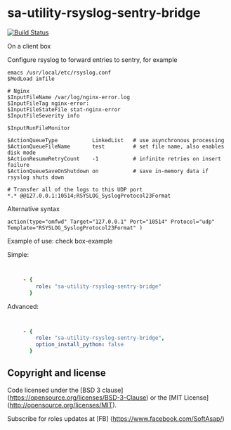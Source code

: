 sa-utility-rsyslog-sentry-bridge
================================

[![Build Status](https://travis-ci.org/softasap/sa-utility-rsyslog-sentry-bridge.svg?branch=master)](https://travis-ci.org/softasap/sa-utility-rsyslog-sentry-bridge)


On a client box

Configure rsyslog to forward entries to sentry, for example

```
emacs /usr/local/etc/rsyslog.conf
$ModLoad imfile

# Nginx
$InputFileName /var/log/nginx-error.log
$InputFileTag nginx-error:
$InputFileStateFile stat-nginx-error
$InputFileSeverity info

$InputRunFileMonitor

$ActionQueueType           LinkedList   # use asynchronous processing
$ActionQueueFileName       test         # set file name, also enables disk mode
$ActionResumeRetryCount    -1           # infinite retries on insert failure
$ActionQueueSaveOnShutdown on           # save in-memory data if rsyslog shuts down

# Transfer all of the logs to this UDP port
*.* @@127.0.0.1:10514;RSYSLOG_SyslogProtocol23Format
```

Alternative syntax
```
action(type="omfwd" Target="127.0.0.1" Port="10514" Protocol="udp" Template="RSYSLOG_SyslogProtocol23Format" )
```

Example of use: check box-example

Simple:

```YAML


     - {
         role: "sa-utility-rsyslog-sentry-bridge"
       }

```


Advanced:

```YAML


     - {
         role: "sa-utility-rsyslog-sentry-bridge",
         option_install_python: false
       }

```


Copyright and license
---------------------


Code licensed under the [BSD 3 clause] (https://opensource.org/licenses/BSD-3-Clause) or the [MIT License] (http://opensource.org/licenses/MIT).

Subscribe for roles updates at [FB] (https://www.facebook.com/SoftAsap/)
